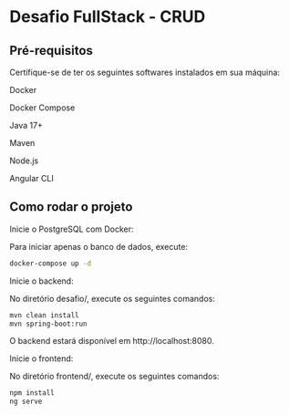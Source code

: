 # Desafio FullStack - CRUD

## Pré-requisitos

Certifique-se de ter os seguintes softwares instalados em sua máquina:

Docker

Docker Compose

Java 17+

Maven

Node.js

Angular CLI

## Como rodar o projeto

Inicie o PostgreSQL com Docker:

Para iniciar apenas o banco de dados, execute:

```bash
docker-compose up -d
```

Inicie o backend:

No diretório desafio/, execute os seguintes comandos:

```bash
mvn clean install
mvn spring-boot:run
```

O backend estará disponível em http://localhost:8080.

Inicie o frontend:

No diretório frontend/, execute os seguintes comandos:
```bash
npm install
ng serve
```
